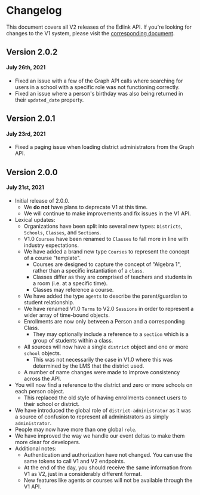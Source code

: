 # Changelog

This document covers all V2 releases of the Edlink API. If you're looking for changes to the V1 system, please visit the [corresponding document](/docs/api/v1.0/changelog).

## Version 2.0.2
#### July 26th, 2021

- Fixed an issue with a few of the Graph API calls where searching for users in a school with a specific role was not functioning correctly.
- Fixed an issue where a person's birthday was also being returned in their `updated_date` property.

## Version 2.0.1
#### July 23rd, 2021

- Fixed a paging issue when loading district administrators from the Graph API.

## Version 2.0.0
#### July 21st, 2021

- Initial release of 2.0.0.
    - We **do not** have plans to deprecate V1 at this time.
    - We will continue to make improvements and fix issues in the V1 API.
- Lexical updates:
    - Organizations have been split into several new types: `Districts`, `Schools`, `Classes`, and `Sections`.
    - V1.0 `Courses` have been renamed to `Classes` to fall more in line with industry expectations.
    - We have added a brand new type `Courses` to represent the concept of a course "template".
        - Courses are designed to capture the concept of "Algebra 1", rather than a specific instantiation of a `class`.
        - Classes differ as they are comprised of teachers and students in a room (i.e. at a specific time).
        - Classes may reference a course.
    - We have added the type `agents` to describe the parent/guardian to student relationship.
    - We have renamed V1.0 `Terms` to V2.0 `Sessions` in order to represent a wider array of time-bound objects.
    - Enrollments are now only between a Person and a corresponding Class.
        - They may optionally include a reference to a `section` which is a group of students within a class.
    - All sources will now have a single `district` object and one or more `school` objects.
        - This was not necessarily the case in V1.0 where this was determined by the LMS that the district used.
    - A number of name changes were made to improve consistency across the API.
- You will now find a reference to the district and zero or more schools on each person object.
    - This replaced the old style of having enrollments connect users to their school or district.
- We have introduced the global role of `district-administrator` as it was a source of confusion to represent all administrators as simply `administrator`.
- People may now have more than one global `role`.
- We have improved the way we handle our event deltas to make them more clear for developers.
- Additional notes:
    - Authentication and authorization have not changed. You can use the same tokens to call V1 and V2 endpoints.
    - At the end of the day, you should receive the same information from V1 as V2, just in a considerably different format.
    - New features like agents or courses will not be available through the V1 API.
